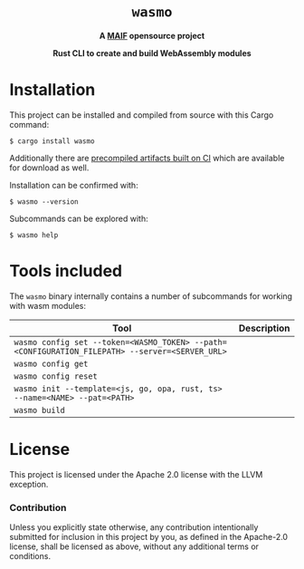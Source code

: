 <div align="center">
  <h1><code>wasmo</code></h1>

<strong>A <a href="https://github.com/MAIF/">MAIF</a> opensource project</strong>

  <p>
    <strong>Rust CLI to create and build WebAssembly modules</strong>
  </p>
</div>

# Installation

This project can be installed and compiled from source with this Cargo command:

```
$ cargo install wasmo
```

Additionally there are [precompiled artifacts built on CI][artifacts] which are
available for download as well.

[artifacts]: https://github.com/MAIF/wasmo/releases

Installation can be confirmed with:

```
$ wasmo --version
```

Subcommands can be explored with:

```
$ wasmo help
```

# Tools included

The `wasmo` binary internally contains a number of subcommands for working
with wasm modules:

| Tool                         | Description                                                   |
| ---------------------------- | ------------------------------------------------------------- |
| `wasmo config set --token=<WASMO_TOKEN> --path=<CONFIGURATION_FILEPATH> --server=<SERVER_URL>`             |                                    |
| `wasmo config get`             |                                    |
| `wasmo config reset`             |                                    |
| `wasmo init --template=<js, go, opa, rust, ts> --name=<NAME> --pat=<PATH>`             |                                    |
| `wasmo build`             |                                    |


# License

This project is licensed under the Apache 2.0 license with the LLVM exception.

### Contribution

Unless you explicitly state otherwise, any contribution intentionally submitted
for inclusion in this project by you, as defined in the Apache-2.0 license,
shall be licensed as above, without any additional terms or conditions.
